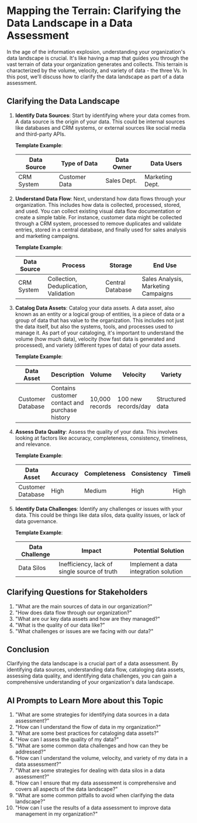 # Mapping the Terrain: Clarifying the Data Landscape in a Data Assessment

In the age of the information explosion, understanding your organization's data landscape is crucial. It's like having a map that guides you through the vast terrain of data your organization generates and collects. This terrain is characterized by the volume, velocity, and variety of data - the three Vs. In this post, we'll discuss how to clarify the data landscape as part of a data assessment.

## Clarifying the Data Landscape

1. **Identify Data Sources**: Start by identifying where your data comes from. A data source is the origin of your data. This could be internal sources like databases and CRM systems, or external sources like social media and third-party APIs. 

   **Template Example**:

   | Data Source | Type of Data | Data Owner | Data Users |
   |-------------|--------------|------------|------------|
   | CRM System  | Customer Data| Sales Dept.| Marketing Dept.|

2. **Understand Data Flow**: Next, understand how data flows through your organization. This includes how data is collected, processed, stored, and used. You can collect existing visual data flow documentation or create a simple table. For instance, customer data might be collected through a CRM system, processed to remove duplicates and validate entries, stored in a central database, and finally used for sales analysis and marketing campaigns.

   **Template Example**:

   | Data Source | Process | Storage | End Use |
   |-------------|---------|---------|---------|
   | CRM System  | Collection, Deduplication, Validation | Central Database | Sales Analysis, Marketing Campaigns |

3. **Catalog Data Assets**: Catalog your data assets. A data asset, also known as an entity or a logical group of entities, is a piece of data or a group of data that has value to the organization. This includes not just the data itself, but also the systems, tools, and processes used to manage it. As part of your cataloging, it's important to understand the volume (how much data), velocity (how fast data is generated and processed), and variety (different types of data) of your data assets.

   **Template Example**:

   | Data Asset | Description | Volume | Velocity | Variety | Location | Owner | Users |
   |------------|-------------|--------|----------|---------|----------|-------|-------|
   | Customer Database | Contains customer contact and purchase history | 10,000 records | 100 new records/day | Structured data | CRM System | Sales Dept. | Marketing Dept. |

4. **Assess Data Quality**: Assess the quality of your data. This involves looking at factors like accuracy, completeness, consistency, timeliness, and relevance.

   **Template Example**:

   | Data Asset | Accuracy | Completeness | Consistency | Timeliness | Relevance |
   |------------|----------|--------------|-------------|------------|-----------|
   | Customer Database | High | Medium | High | High | High |

5. **Identify Data Challenges**: Identify any challenges or issues with your data. This could be things like data silos, data quality issues, or lack of data governance.

   **Template Example**:

   | Data Challenge | Impact | Potential Solution |
   |----------------|--------|--------------------|
   | Data Silos | Inefficiency, lack of single source of truth | Implement a data integration solution |

## Clarifying Questions for Stakeholders

1. "What are the main sources of data in our organization?"
2. "How does data flow through our organization?"
3. "What are our key data assets and how are they managed?"
4. "What is the quality of our data like?"
5. "What challenges or issues are we facing with our data?"

## Conclusion

Clarifying the data landscape is a crucial part of a data assessment. By identifying data sources, understanding data flow, cataloging data assets, assessing data quality, and identifying data challenges, you can gain a comprehensive understanding of your organization's data landscape.

## AI Prompts to Learn More about this Topic

1. "What are some strategies for identifying data sources in a data assessment?"
2. "How can I understand the flow of data in my organization?"
3. "What are some best practices for cataloging data assets?"
4. "How can I assess the quality of my data?"
5. "What are some common data challenges and how can they be addressed?"
6. "How can I understand the volume, velocity, and variety of my data in a data assessment?"
7. "What are some strategies for dealing with data silos in a data assessment?"
8. "How can I ensure that my data assessment is comprehensive and covers all aspects of the data landscape?"
9. "What are some common pitfalls to avoid when clarifying the data landscape?"
10. "How can I use the results of a data assessment to improve data management in my organization?"